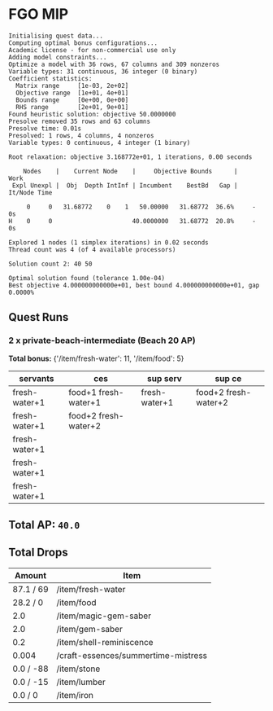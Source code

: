 # FGO MIP
```
Initialising quest data...
Computing optimal bonus configurations...
Academic license - for non-commercial use only
Adding model constraints...
Optimize a model with 36 rows, 67 columns and 309 nonzeros
Variable types: 31 continuous, 36 integer (0 binary)
Coefficient statistics:
  Matrix range     [1e-03, 2e+02]
  Objective range  [1e+01, 4e+01]
  Bounds range     [0e+00, 0e+00]
  RHS range        [2e+01, 9e+01]
Found heuristic solution: objective 50.0000000
Presolve removed 35 rows and 63 columns
Presolve time: 0.01s
Presolved: 1 rows, 4 columns, 4 nonzeros
Variable types: 0 continuous, 4 integer (1 binary)

Root relaxation: objective 3.168772e+01, 1 iterations, 0.00 seconds

    Nodes    |    Current Node    |     Objective Bounds      |     Work
 Expl Unexpl |  Obj  Depth IntInf | Incumbent    BestBd   Gap | It/Node Time

     0     0   31.68772    0    1   50.00000   31.68772  36.6%     -    0s
H    0     0                      40.0000000   31.68772  20.8%     -    0s

Explored 1 nodes (1 simplex iterations) in 0.02 seconds
Thread count was 4 (of 4 available processors)

Solution count 2: 40 50 

Optimal solution found (tolerance 1.00e-04)
Best objective 4.000000000000e+01, best bound 4.000000000000e+01, gap 0.0000%
```
## Quest Runs
### 2 x private-beach-intermediate (Beach 20 AP)
**Total bonus:** {'/item/fresh-water': 11, '/item/food': 5}

 | servants | ces | sup serv | sup ce | 
 | --- | --- | --- | --- | 
 | fresh-water+1 | food+1 fresh-water+1 | fresh-water+1 | food+2 fresh-water+2 | 
 | fresh-water+1 | food+2 fresh-water+2 |  |  | 
 | fresh-water+1 |  |  |  | 
 | fresh-water+1 |  |  |  | 
 | fresh-water+1 |  |  |  | 

## Total AP: ` 40.0 `
## Total Drops
 | Amount | Item |
 | --- | --- |
 | 87.1 / 69 | /item/fresh-water | 
 | 28.2 / 0 | /item/food | 
 | 2.0 | /item/magic-gem-saber | 
 | 2.0 | /item/gem-saber | 
 | 0.2 | /item/shell-reminiscence | 
 | 0.004 | /craft-essences/summertime-mistress | 
 | 0.0 / -88 | /item/stone | 
 | 0.0 / -15 | /item/lumber | 
 | 0.0 / 0 | /item/iron | 

